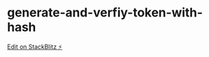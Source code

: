 # generate-and-verfiy-token-with-hash

[Edit on StackBlitz ⚡️](https://stackblitz.com/edit/stackblitz-starters-l5w1gj)